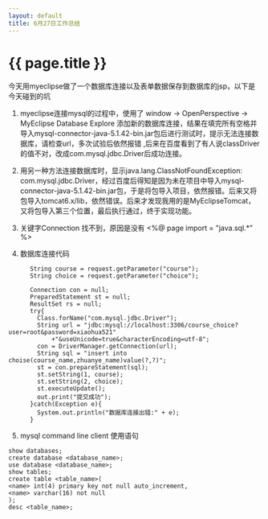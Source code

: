```yaml
---
layout: default
title: 6月27日工作总结
---
```


# {{ page.title }}
今天用myeclipse做了一个数据库连接以及表单数据保存到数据库的jsp，以下是今天碰到的坑

1. myeclipse连接mysql的过程中，使用了 window -> OpenPerspective -> MyEclipse Database Explore 添加新的数据库连接，结果在填完所有空格并导入mysql-connector-java-5.1.42-bin.jar包后进行测试时，提示无法连接数据库，请检查url，多次试验后依然报错  ,后来在百度看到了有人说classDriver的值不对，改成com.mysql.jdbc.Driver后成功连接。

2. 用另一种方法连接数据库时，显示java.lang.ClassNotFoundException: com.mysql.jdbc.Driver，经过百度后得知是因为未在项目中导入mysql-connector-java-5.1.42-bin.jar包，于是将包导入项目，依然报错。后来又将包导入tomcat6.x/lib，依然错误。后来才发现我用的是MyEclipseTomcat，又将包导入第三个位置，最后执行通过，终于实现功能。

3. 关键字Connection 找不到，原因是没有 <%@ page import = "java.sql.*" %>

4. 数据库连接代码

``` 
      String course = request.getParameter("course");
      String choice = request.getParameter("choice");
      
      Connection con = null;
      PreparedStatement st = null;
      ResultSet rs = null;
      try{
      	Class.forName("com.mysql.jdbc.Driver");
      	String url = "jdbc:mysql://localhost:3306/course_choice?user=root&password=xiaohua521"
      		+"&useUnicode=true&characterEncoding=utf-8";
      	con = DriverManager.getConnection(url);
      	String sql = "insert into choise(course_name,zhuanye_name)value(?,?)";
      	st = con.prepareStatement(sql);
      	st.setString(1, course);
      	st.setString(2, choice);
      	st.executeUpdate();
      	out.print("提交成功");
      }catch(Exception e){
      	System.out.println("数据库连接出错:" + e);
      }
```
5. mysql command line client 使用语句

``` 
show databases;
create database <database_name>;
use database <database_name>;
show tables;
create table <table_name>(
<name> int(4) primary key not null auto_increment,
<name> varchar(16) not null
);
desc <table_name>;
```
